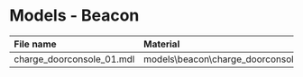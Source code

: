 # Models - Beacon

| File name | Material |
| :--- | :--- |
| charge\_doorconsole\_01.mdl | models\beacon\charge\_doorconsole\_01\charge\_doorconsole\_01 |

